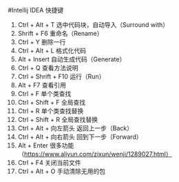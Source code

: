 #Intellij IDEA 快捷键

1. Ctrl + Alt + T       选中代码块，自动导入（Surround with）
2. Shrift + F6          重命名（Rename）
3. Ctrl + Y             删除一行
4. Ctrl + Alt + L       格式化代码
5. Alt + Insert         自动生成代码（Generate）
6. Ctrl + Q             查看方法说明
7. Ctrl + Shrift + F10  运行（Run）
8. Alt + F7             查看引用
9. Ctrl + F             单个类查找
10. Ctrl + Shift + F     全局查找
11. Ctrl + R             单个类查找替换
12. Ctrl + Shift + R     全局查找替换
13. Ctrl + Alt + 向左箭头 返回上一步（Back）
14. Ctrl + Alt + 向右箭头 回到下一步（Forward）
15. Alt + Enter          很多功能（https://www.aliyun.com/zixun/wenji/1289027.html）
16. Ctrl + F4            关闭当前文件
17. Ctrl + Alt + O       手动清除无用的包